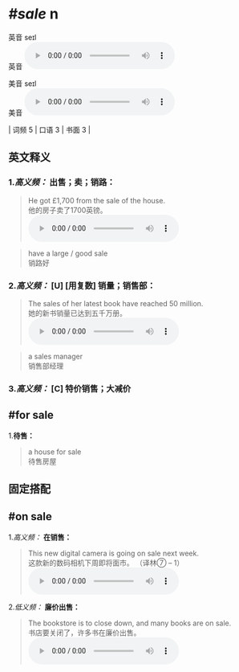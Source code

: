 # ***\#sale*** n
英音 seɪl  
英音
<audio src="./media/sale-B.aac" controls="controls"></audio>

美音 seɪl  
美音
<audio src="./media/sale.aac" controls="controls"></audio>



| 词频 5 | 口语 3 | 书面 3 |  

英文释义
---
### 1.*高义频：* **出售；卖；销路：**  

 > He got £1,700 from the sale of the house.   
 > 他的房子卖了1700英镑。    
<audio src="./media/sale-1.aac" controls="controls"></audio>

 > have a large / good sale   
 > 销路好    

### 2.*高义频：* **[U] [用复数] 销量；销售部：**  

 > The sales of her latest book have reached 50 million.  
 > 她的新书销量已达到五千万册。    
<audio src="./media/sale-2.aac" controls="controls"></audio>

 > a sales manager   
 > 销售部经理    

### 3.*高义频：* **[C] 特价销售；大减价**  

## \#for sale
1.**待售：**  

 > a house for sale  
 > 待售房屋    


固定搭配
---
## \#on sale
1.*高义频：* **在销售：**  

 > This new digital camera is going on sale next week.  
 > 这款新的数码相机下周即将面市。  （译林⑦ – 1）  
<audio src="./media/sale-3.aac" controls="controls"></audio>

2.*低义频：* **廉价出售：**  

 > The bookstore is to close down, and many books are on sale.   
 > 书店要关闭了，许多书在廉价出售。    
<audio src="./media/sale-4.aac" controls="controls"></audio>


